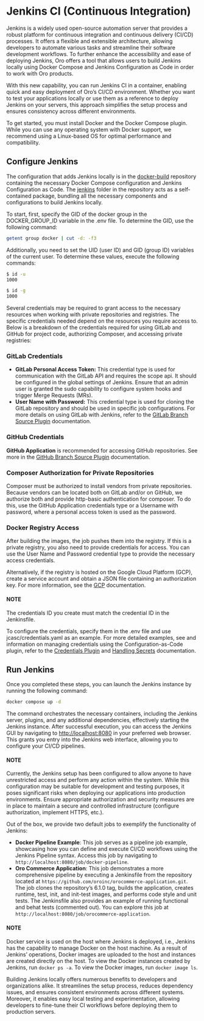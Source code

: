 <a id="dev-guide-continuous-integration"></a>

# Jenkins CI (Continuous Integration)

Jenkins is a widely used open-source automation server that provides a robust platform for continuous integration and continuous delivery (CI/CD) processes. It offers a flexible and extensible architecture, allowing developers to automate various tasks and streamline their software development workflows. To further enhance the accessibility and ease of deploying Jenkins, Oro offers a tool that allows users to build Jenkins locally using Docker Compose and Jenkins Configuration as Code in order to work with Oro products.

With this new capability, you can run Jenkins CI in a container, enabling quick and easy deployment of Oro’s CI/CD environment. Whether you want to test your applications locally or use them as a reference to deploy Jenkins on your servers, this approach simplifies the setup process and ensures consistency across different environments.

To get started, you must install Docker and the Docker Compose plugin. While you can use any operating system with Docker support, we recommend using a Linux-based OS for optimal performance and compatibility.

## Configure Jenkins

The configuration that adds Jenkins locally is in the <a href="https://github.com/oroinc/docker-build" target="_blank">docker-build</a> repository containing the necessary Docker Compose configuration and Jenkins Configuration as Code. The <a href="https://github.com/oroinc/docker-build/jenkins/README.md" target="_blank">jenkins</a> folder in the repository acts as a self-contained package, bundling all the necessary components and configurations to build Jenkins locally.

To start, first, specify the GID of the docker group in the DOCKER_GROUP_ID variable in the .env file. To determine the GID, use the following command:

```bash
getent group docker | cut -d: -f3
```

Additionally, you need to set the UID (user ID) and GID (group ID) variables of the current user. To determine these values, execute the following commands:

```bash
$ id -u
1000
```

```bash
$ id -g
1000
```

Several credentials may be required to grant access to the necessary resources when working with private repositories and registries. The specific credentials needed depend on the resources you require access to. Below is a breakdown of the credentials required for using GitLab and GitHub for project code, authorizing Composer, and accessing private registries:

### GitLab Credentials

* **GitLab Personal Access Token:** This credential type is used for communication with the GitLab API and requires the scope api. It should be configured in the global settings of Jenkins. Ensure that an admin user is granted the sudo capability to configure system hooks and trigger Merge Requests (MRs).
* **User Name with Password:** This credential type is used for cloning the GitLab repository and should be used in specific job configurations. For more details on using GitLab with Jenkins, refer to the <a href="https://plugins.jenkins.io/gitlab-branch-source/" target="_blank">GitLab Branch Source Plugin</a> documentation.

### GitHub Credentials

**GitHub Application** is recommended for accessing GitHub repositories. See more in the <a href="https://github.com/jenkinsci/github-branch-source-plugin/blob/master/docs/github-app.adoc" target="_blank">GitHub Branch Source Plugin</a> documentation.

### Composer Authorization for Private Repositories

Composer must be authorized to install vendors from private repositories. Because vendors can be located both on GitLab and/or on GitHub, we authorize both and provide http-basic authentication for composer. To do this, use the GitHub Application credentials type or a Username with password, where a personal access token is used as the password.

### Docker Registry Access

After building the images, the job pushes them into the registry. If this is a private registry, you also need to provide credentials for access. You can use the User Name and Password credential type to provide the necessary access credentials.

Alternatively, if the registry is hosted on the Google Cloud Platform (GCP), create a service account and obtain a JSON file containing an authorization key. For more information, see the <a href="https://cloud.google.com/iam/docs/service-account-creds" target="_blank">GCP</a> documentation.

#### NOTE
The credentials ID you create must match the credential ID in the Jenkinsfile.

To configure the credentials, specify them in the .env file and use jcasc/credentials.yaml as an example. For more detailed examples, see and information on managing credentials using the Configuration-as-Code plugin, refer to the <a href="https://github.com/jenkinsci/configuration-as-code-plugin/blob/master/demos/credentials/README.md" target="_blank">Credentials Plugin</a> and <a href="https://github.com/jenkinsci/configuration-as-code-plugin/blob/master/docs/features/secrets.adoc" target="_blank">Handling Secrets</a> documentation.

## Run Jenkins

Once you completed these steps, you can launch the Jenkins instance by running the following command:

```bash
docker compose up -d
```

The command orchestrates the necessary containers, including the Jenkins server, plugins, and any additional dependencies, effectively starting the Jenkins instance. After successful execution, you can access the Jenkins GUI by navigating to [http://localhost:8080](http://localhost:8080) in your preferred web browser. This grants you entry into the Jenkins web interface, allowing you to configure your CI/CD pipelines.

#### NOTE
Currently, the Jenkins setup has been configured to allow anyone to have unrestricted access and perform any action within the system. While this configuration may be suitable for development and testing purposes, it poses significant risks when deploying our applications into production environments. Ensure appropriate authorization and security measures are in place to maintain a secure and controlled infrastructure (configure authorization, implement HTTPS, etc.).

Out of the box, we provide two default jobs to exemplify the functionality of Jenkins:

* **Docker Pipeline Example**: This job serves as a pipeline job example, showcasing how you can define and execute CI/CD workflows using the Jenkins Pipeline syntax. Access this job by navigating to `http://localhost:8080/job/docker-pipeline`.
* **Oro Commerce Application**: This job demonstrates a more comprehensive pipeline by executing a Jenkinsfile from the repository located at `https://github.com/oroinc/orocommerce-application.git`. The job clones the repository’s 6.1.0 tag, builds the application, creates runtime, test, init, and init-test images, and performs code style and unit tests. The Jenkinsfile also provides an example of running functional and behat tests (commented out). You can explore this job at `http://localhost:8080/job/orocommerce-application`.

#### NOTE
Docker service is used on the host where Jenkins is deployed, i.e., Jenkins has the capability to manage Docker on the host machine. As a result of Jenkins’ operations, Docker images are uploaded to the host and instances are created directly on the host. To view the Docker instances created by Jenkins, run `docker ps -a`. To view the Docker images, run `docker image ls`.

Building Jenkins locally offers numerous benefits to developers and organizations alike. It streamlines the setup process, reduces dependency issues, and ensures consistent environments across different systems. Moreover, it enables easy local testing and experimentation, allowing developers to fine-tune their CI workflows before deploying them to production servers.

<!-- Frontend -->
